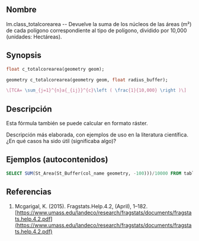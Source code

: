 ## Nombre
lm.class_totalcorearea --  Devuelve la suma de los núcleos de las áreas (m²) de cada polígono correspondiente al tipo de polígono, dividido por 10,000 (unidades: Hectáreas).

## Synopsis

```sql
float c_totalcorearea(geometry geom);

geometry c_totalcorearea(geometry geom, float radius_buffer);
```

```tex
\[TCA= \sum_{j=1}^{n}a{_{ij}}^{c}\left ( \frac{1}{10,000} \right )\]
```

## Descripción

Esta fórmula también se puede calcular en formato ráster.

Descripción más elaborada, con ejemplos de uso en la literatura científica. ¿En qué casos ha sido útil (significaba algo)?


## Ejemplos (autocontenidos)


```sql
SELECT SUM(St_Area(St_Buffer(col_name geometry, -100)))/10000 FROM table_name GROUP BY label;
```

## Referencias

1. Mcgarigal, K. (2015). Fragstats.Help.4.2, (April), 1–182. [https://www.umass.edu/landeco/research/fragstats/documents/fragstats.help.4.2.pdf](https://www.umass.edu/landeco/research/fragstats/documents/fragstats.help.4.2.pdf)
